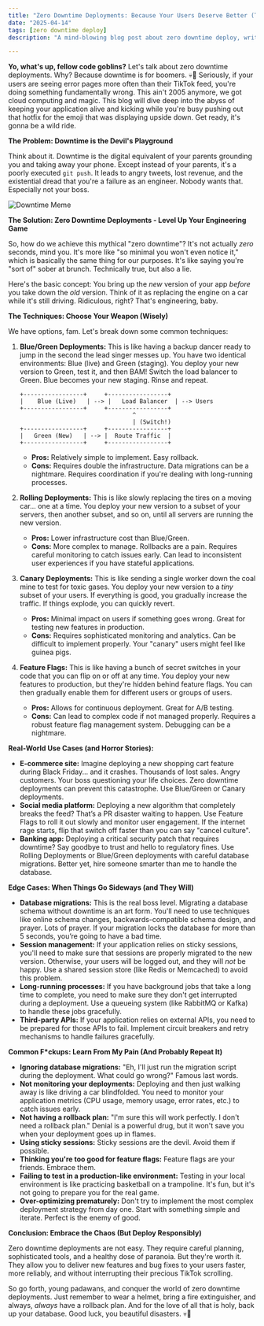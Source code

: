 ```yaml
---
title: "Zero Downtime Deployments: Because Your Users Deserve Better (Than Constant 502 Errors)"
date: "2025-04-14"
tags: [zero downtime deploy]
description: "A mind-blowing blog post about zero downtime deploy, written for chaotic Gen Z engineers. Prepare for server sorcery and questionable life choices."

---
```


**Yo, what's up, fellow code goblins?** Let's talk about zero downtime deployments. Why? Because downtime is for boomers. 💀🙏 Seriously, if your users are seeing error pages more often than their TikTok feed, you're doing something fundamentally wrong. This ain't 2005 anymore, we got cloud computing and magic. This blog will dive deep into the abyss of keeping your application alive and kicking while you're busy pushing out that hotfix for the emoji that was displaying upside down. Get ready, it's gonna be a wild ride.

**The Problem: Downtime is the Devil's Playground**

Think about it. Downtime is the digital equivalent of your parents grounding you and taking away your phone. Except instead of your parents, it's a poorly executed `git push`. It leads to angry tweets, lost revenue, and the existential dread that you're a failure as an engineer. Nobody wants that. Especially not your boss.

![Downtime Meme](https://i.imgflip.com/6s1i8y.jpg)

**The Solution: Zero Downtime Deployments - Level Up Your Engineering Game**

So, how do we achieve this mythical "zero downtime"? It's not actually *zero* seconds, mind you. It's more like "so minimal you won't even notice it," which is basically the same thing for our purposes. It's like saying you're "sort of" sober at brunch. Technically true, but also a lie.

Here's the basic concept: You bring up the *new* version of your app *before* you take down the *old* version. Think of it as replacing the engine on a car while it's still driving. Ridiculous, right? That's engineering, baby.

**The Techniques: Choose Your Weapon (Wisely)**

We have options, fam. Let's break down some common techniques:

1.  **Blue/Green Deployments:** This is like having a backup dancer ready to jump in the second the lead singer messes up. You have two identical environments: Blue (live) and Green (staging). You deploy your new version to Green, test it, and then BAM! Switch the load balancer to Green. Blue becomes your new staging. Rinse and repeat.

    ```ascii
    +-----------------+     +-----------------+
    |    Blue (Live)   | --> |   Load Balancer  | --> Users
    +-----------------+     +-----------------+
                                    ^
                                    | (Switch!)
    +-----------------+     +-----------------+
    |   Green (New)   | --> |  Route Traffic  |
    +-----------------+     +-----------------+
    ```

    *   **Pros:** Relatively simple to implement. Easy rollback.
    *   **Cons:** Requires double the infrastructure. Data migrations can be a nightmare. Requires coordination if you're dealing with long-running processes.

2.  **Rolling Deployments:** This is like slowly replacing the tires on a moving car... one at a time. You deploy your new version to a subset of your servers, then another subset, and so on, until all servers are running the new version.

    *   **Pros:** Lower infrastructure cost than Blue/Green.
    *   **Cons:** More complex to manage. Rollbacks are a pain.  Requires careful monitoring to catch issues early. Can lead to inconsistent user experiences if you have stateful applications.

3.  **Canary Deployments:** This is like sending a single worker down the coal mine to test for toxic gases. You deploy your new version to a *tiny* subset of your users. If everything is good, you gradually increase the traffic. If things explode, you can quickly revert.

    *   **Pros:** Minimal impact on users if something goes wrong. Great for testing new features in production.
    *   **Cons:** Requires sophisticated monitoring and analytics. Can be difficult to implement properly. Your "canary" users might feel like guinea pigs.

4.  **Feature Flags:** This is like having a bunch of secret switches in your code that you can flip on or off at any time. You deploy your new features to production, but they're hidden behind feature flags. You can then gradually enable them for different users or groups of users.

    *   **Pros:** Allows for continuous deployment. Great for A/B testing.
    *   **Cons:** Can lead to complex code if not managed properly. Requires a robust feature flag management system. Debugging can be a nightmare.

**Real-World Use Cases (and Horror Stories):**

*   **E-commerce site:** Imagine deploying a new shopping cart feature during Black Friday... and it crashes. Thousands of lost sales. Angry customers. Your boss questioning your life choices. Zero downtime deployments can prevent this catastrophe. Use Blue/Green or Canary deployments.
*   **Social media platform:**  Deploying a new algorithm that completely breaks the feed? That’s a PR disaster waiting to happen. Use Feature Flags to roll it out slowly and monitor user engagement.  If the internet rage starts, flip that switch off faster than you can say "cancel culture".
*   **Banking app:** Deploying a critical security patch that requires downtime? Say goodbye to trust and hello to regulatory fines. Use Rolling Deployments or Blue/Green deployments with careful database migrations. Better yet, hire someone smarter than me to handle the database.

**Edge Cases: When Things Go Sideways (and They Will)**

*   **Database migrations:** This is the real boss level. Migrating a database schema without downtime is an art form. You'll need to use techniques like online schema changes, backwards-compatible schema design, and prayer. Lots of prayer. If your migration locks the database for more than 5 seconds, you’re going to have a bad time.
*   **Session management:** If your application relies on sticky sessions, you'll need to make sure that sessions are properly migrated to the new version. Otherwise, your users will be logged out, and they will *not* be happy. Use a shared session store (like Redis or Memcached) to avoid this problem.
*   **Long-running processes:** If you have background jobs that take a long time to complete, you need to make sure they don't get interrupted during a deployment. Use a queueing system (like RabbitMQ or Kafka) to handle these jobs gracefully.
*   **Third-party APIs:** If your application relies on external APIs, you need to be prepared for those APIs to fail. Implement circuit breakers and retry mechanisms to handle failures gracefully.

**Common F*ckups: Learn From My Pain (And Probably Repeat It)**

*   **Ignoring database migrations:** "Eh, I'll just run the migration script during the deployment. What could go wrong?" Famous last words.
*   **Not monitoring your deployments:** Deploying and then just walking away is like driving a car blindfolded. You need to monitor your application metrics (CPU usage, memory usage, error rates, etc.) to catch issues early.
*   **Not having a rollback plan:** "I'm sure this will work perfectly. I don't need a rollback plan." Denial is a powerful drug, but it won't save you when your deployment goes up in flames.
*   **Using sticky sessions:** Sticky sessions are the devil. Avoid them if possible.
*   **Thinking you're too good for feature flags:** Feature flags are your friends. Embrace them.
*   **Failing to test in a production-like environment:** Testing in your local environment is like practicing basketball on a trampoline. It's fun, but it's not going to prepare you for the real game.
*   **Over-optimizing prematurely:** Don't try to implement the most complex deployment strategy from day one. Start with something simple and iterate.  Perfect is the enemy of good.

**Conclusion: Embrace the Chaos (But Deploy Responsibly)**

Zero downtime deployments are not easy. They require careful planning, sophisticated tools, and a healthy dose of paranoia. But they're worth it. They allow you to deliver new features and bug fixes to your users faster, more reliably, and without interrupting their precious TikTok scrolling.

So go forth, young padawans, and conquer the world of zero downtime deployments. Just remember to wear a helmet, bring a fire extinguisher, and always, *always* have a rollback plan. And for the love of all that is holy, back up your database. Good luck, you beautiful disasters. 💀🙏
